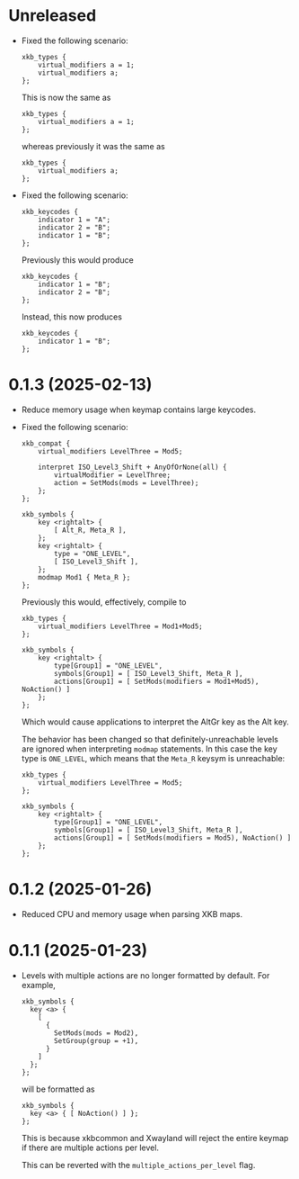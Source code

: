 # Unreleased

- Fixed the following scenario:

  ```xkb
  xkb_types {
      virtual_modifiers a = 1;
      virtual_modifiers a;
  };
  ```
  
  This is now the same as

  ```xkb
  xkb_types {
      virtual_modifiers a = 1;
  };
  ```
  
  whereas previously it was the same as

  ```xkb
  xkb_types {
      virtual_modifiers a;
  };
  ```

- Fixed the following scenario:

  ```xkb
  xkb_keycodes {
      indicator 1 = "A";
      indicator 2 = "B";
      indicator 1 = "B";
  };
  ```
  
  Previously this would produce

  ```xkb
  xkb_keycodes {
      indicator 1 = "B";
      indicator 2 = "B";
  };
  ```
  
  Instead, this now produces

  ```xkb
  xkb_keycodes {
      indicator 1 = "B";
  };
  ```

# 0.1.3 (2025-02-13)

- Reduce memory usage when keymap contains large keycodes.
- Fixed the following scenario:

  ```xkb
  xkb_compat {
      virtual_modifiers LevelThree = Mod5;

      interpret ISO_Level3_Shift + AnyOfOrNone(all) {
          virtualModifier = LevelThree;
          action = SetMods(mods = LevelThree);
      };
  };

  xkb_symbols {
      key <rightalt> {
          [ Alt_R, Meta_R ],
      };
      key <rightalt> {
          type = "ONE_LEVEL",
          [ ISO_Level3_Shift ],
      };
      modmap Mod1 { Meta_R };
  };
  ```
  
  Previously this would, effectively, compile to

  ```xkb
  xkb_types {
      virtual_modifiers LevelThree = Mod1+Mod5;
  };

  xkb_symbols {
      key <rightalt> {
          type[Group1] = "ONE_LEVEL",
          symbols[Group1] = [ ISO_Level3_Shift, Meta_R ],
          actions[Group1] = [ SetMods(modifiers = Mod1+Mod5), NoAction() ]
      };
  };
  ```
  
  Which would cause applications to interpret the AltGr key as the Alt key.
  
  The behavior has been changed so that definitely-unreachable levels are ignored when
  interpreting `modmap` statements. In this case the key type is `ONE_LEVEL`, which means
  that the `Meta_R` keysym is unreachable:
  
  ```xkb
  xkb_types {
      virtual_modifiers LevelThree = Mod5;
  };

  xkb_symbols {
      key <rightalt> {
          type[Group1] = "ONE_LEVEL",
          symbols[Group1] = [ ISO_Level3_Shift, Meta_R ],
          actions[Group1] = [ SetMods(modifiers = Mod5), NoAction() ]
      };
  };
  ```

# 0.1.2 (2025-01-26)

- Reduced CPU and memory usage when parsing XKB maps.

# 0.1.1 (2025-01-23)

- Levels with multiple actions are no longer formatted by default. For example,

  ```xkb
  xkb_symbols {
    key <a> {
      [
        {
          SetMods(mods = Mod2),
          SetGroup(group = +1),
        }
      ]
    };
  };
  ```
  
  will be formatted as

  ```xkb
  xkb_symbols {
    key <a> { [ NoAction() ] };
  };
  ```
  
  This is because xkbcommon and Xwayland will reject the entire keymap if there are
  multiple actions per level.

  This can be reverted with the `multiple_actions_per_level` flag.
